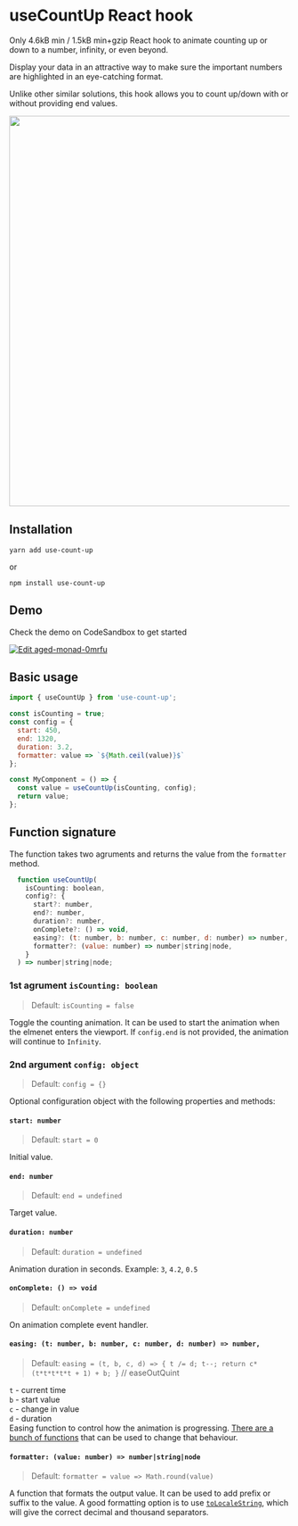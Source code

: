 # useCountUp React hook
Only 4.6kB min / 1.5kB min+gzip React hook to animate counting up or down to a number, infinity, or even beyond.

Display your data in an attractive way to make sure the important numbers are highlighted in an eye-catching format.

Unlike other similar solutions, this hook allows you to count up/down with or without providing end values.


<img src="https://user-images.githubusercontent.com/10707142/68539807-2f77ba80-0389-11ea-978c-8955e9b8db9f.gif" width="700">

## Installation
```
yarn add use-count-up
```
or
```
npm install use-count-up
```

## Demo
Check the demo on CodeSandbox to get started  

[![Edit aged-monad-0mrfu](https://codesandbox.io/static/img/play-codesandbox.svg)](https://codesandbox.io/s/aged-monad-0mrfu?fontsize=14)

## Basic usage
```jsx
import { useCountUp } from 'use-count-up';

const isCounting = true;
const config = {
  start: 450,
  end: 1320,
  duration: 3.2,
  formatter: value => `${Math.ceil(value)}$`
};

const MyComponent = () => { 
  const value = useCountUp(isCounting, config);
  return value;
};
```

## Function signature
The function takes two agruments and returns the value from the `formatter` method.
```js
  function useCountUp(
    isCounting: boolean,
    config?: {
      start?: number,
      end?: number,
      duration?: number,
      onComplete?: () => void,
      easing?: (t: number, b: number, c: number, d: number) => number,
      formatter?: (value: number) => number|string|node,
    }
  ) => number|string|node;
```
### 1st agrument `isCounting: boolean`
> Default: `isCounting = false`

Toggle the counting animation. It can be used to start the animation when the elmenet enters the viewport. If `config.end`  is not provided, the animation will continue to `Infinity`.

### 2nd argument `config: object`
> Default:  `config = {}`

Optional configuration object with the following properties and methods:

#### `start: number`  
> Default:  `start = 0`

Initial value.

#### `end: number`  
> Default:  `end = undefined`

Target value.

#### `duration: number`  
> Default:  `duration = undefined`

Animation duration in seconds. Example: `3`, `4.2`, `0.5`

#### `onComplete: () => void`  
> Default:  `onComplete = undefined`

On animation complete event handler.

#### `easing: (t: number, b: number, c: number, d: number) => number,`  
> Default:  `easing = (t, b, c, d) => { t /= d; t--; return c*(t*t*t*t*t + 1) + b; }`  // easeOutQuint

`t` - current time  
`b` - start value  
`c` - change in value  
`d` - duration  
Easing function to control how the animation is progressing. [There are a bunch of functions](http://www.gizma.com/easing/) that can be used to change that behaviour.

#### `formatter: (value: number) => number|string|node`  
> Default:  `formatter = value => Math.round(value)`

A function that formats the output value. It can be used to add prefix or suffix to the value. A good formatting option is to use [`toLocaleString`](https://developer.mozilla.org/en-US/docs/Web/JavaScript/Reference/Global_Objects/Number/toLocaleString), which will give the correct decimal and thousand separators.
